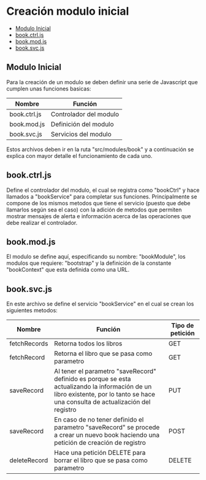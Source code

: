 # Creación modulo inicial

-  [Modulo Inicial](#modulo-inicial)
-  [book.ctrl.js](#bookctrljs)
-  [book.mod.js](#bookmodjs)
-  [book.svc.js](#booksvcjs)

## Modulo Inicial
Para la creación de un modulo se deben definir una serie de Javascript que cumplen unas funciones basicas:

Nombre  | Función
------- | -------------
book.ctrl.js  | Controlador del modulo
book.mod.js   | Definición del modulo
book.svc.js   | Servicios del modulo

Estos archivos deben ir en la ruta "src/modules/book" y a continuación se explica con mayor detalle el funcionamiento de cada uno.

## book.ctrl.js
Define el controlador del modulo, el cual se registra como "bookCtrl" y hace llamados a "bookService" para completar sus funciones. Principalmente se compone de los mismos metodos que tiene el servicio (puesto que debe llamarlos según sea el caso) con la adición de metodos que permiten mostrar mensajes de alerta e información acerca de las operaciones que debe realizar el controlador.

## book.mod.js
El modulo se define aquí, especificando su nombre: "bookModule", los modulos que requiere: "bootstrap" y la definición de la constante "bookContext" que esta definida como una URL.

## book.svc.js
En este archivo se define el servicio "bookService" en el cual se crean los siguientes metodos:

Nombre          | Función                                                                       | Tipo de petición
--------------- | ----------------------------------------------------------------------------- | -------------------
fetchRecords    | Retorna todos los libros                                                      | GET
fetchRecord     | Retorna el libro que se pasa como parametro                                   | GET
saveRecord      | Al tener el parametro "saveRecord" definido es porque se esta actualizando la información de un libro existente, por lo tanto se hace una consulta de actualización del registro                                     | PUT
saveRecord      | En caso de no tener definido el parametro "saveRecord" se procede a crear un nuevo book haciendo una petición de creación de registro                                                                            | POST
deleteRecord    | Hace una petición DELETE para borrar el libro que se pasa como parametro      | DELETE
